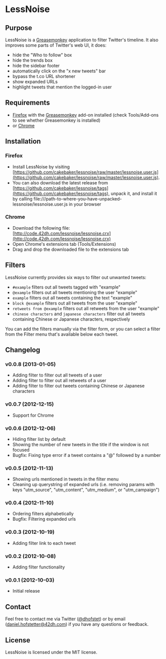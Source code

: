# LessNoise

## Purpose

LessNoise is a [Greasemonkey](http://www.greasespot.net/) application to filter Twitter's timeline. It also improves some parts of Twitter's web UI, it does:

* hide the "Who to follow" box
* hide the trends box
* hide the sidebar footer
* automatically click on the "x new tweets" bar
* bypass the t.co URL shortener
* show expanded URLs
* highlight tweets that mention the logged-in user

## Requirements

* [Firefox](http://www.mozilla.org/en-US/firefox/new/) with the [Greasemonkey](http://www.greasespot.net/) add-on installed (check Tools/Add-ons to see whether Greasemonkey is installed)
* or [Chrome](http://www.chromium.org/)

## Installation

### Firefox

* Install LessNoise by visiting [https://github.com/cakebaker/lessnoise/raw/master/lessnoise.user.js](https://github.com/cakebaker/lessnoise/raw/master/lessnoise.user.js).
* You can also download the latest release from [https://github.com/cakebaker/lessnoise/tags](https://github.com/cakebaker/lessnoise/tags), unpack it, and install it by calling file:///path-to-where-you-have-unpacked-lessnoise/lessnoise.user.js in your browser

### Chrome

* Download the following file: [http://code.42dh.com/lessnoise/lessnoise.crx](http://code.42dh.com/lessnoise/lessnoise.crx)
* Open Chrome's extensions tab (Tools/Extensions)
* Drag and drop the downloaded file to the extensions tab

## Filters

LessNoise currently provides six ways to filter out unwanted tweets:

* `#example` filters out all tweets tagged with "example"
* `@example` filters out all tweets mentioning the user "example"
* `example` filters out all tweets containing the text "example"
* `block @example` filters out all tweets from the user "example"
* `retweets from @example` filters out all retweets from the user "example"
* `chinese characters` and `japanese characters` filter out all tweets containing Chinese or Japanese characters, respectively

You can add the filters manually via the filter form, or you can select a filter from the Filter menu that's available below each tweet.

## Changelog

### v0.0.8 (2013-01-05)

* Adding filter to filter out all tweets of a user
* Adding filter to filter out all retweets of a user
* Adding filter to filter out tweets containing Chinese or Japanese characters

### v0.0.7 (2012-12-15)

* Support for Chrome

### v0.0.6 (2012-12-06)

* Hiding filter list by default
* Showing the number of new tweets in the title if the window is not focused
* Bugfix: Fixing type error if a tweet contains a "@" followed by a number

### v0.0.5 (2012-11-13)

* Showing urls mentioned in tweets in the filter menu
* Cleaning up querystring of expanded urls (i.e. removing params with keys "utm_source", "utm_content", "utm_medium", or "utm_campaign")

### v0.0.4 (2012-11-10)

* Ordering filters alphabetically
* Bugfix: Filtering expanded urls

### v0.0.3 (2012-10-19)

* Adding filter link to each tweet

### v0.0.2 (2012-10-08)

* Adding filter functionality

### v0.0.1 (2012-10-03)

* Initial release

## Contact

Feel free to contact me via Twitter ([@dhofstet](https://twitter.com/dhofstet)) or by email (daniel.hofstetter@42dh.com) if you have any questions or feedback.

## License

LessNoise is licensed under the MIT license.

